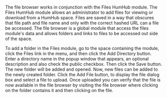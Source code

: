 The file browser works in conjunction with the Files HumHub module. The Files HumHub 
module allows an administrator to add files for viewing or download from a HumHub space. 
Files are saved in a way that obscures that file path and file name and only with the correct 
hashed URL can a file be accessed. The file browser is a global module that access the files 
module's data and allows folders and links to files to be accessed out side of the space. 
 
To add a folder in the Files module, go to the space containing the module, click the Files link 
in the menu, and then click the Add Directory button. Enter a directory name in the popup 
window that appears, an optional description and also check the public checkbox. Then click 
the Save button. The new folder will be added and opened. Now, new files can be added to the 
newly created folder. Click the Add File button, to display the file dialog box and select a file to 
upload. Once uploaded you can verify that the file is now available in the file browser by visiting 
the file browser where clicking on the folder contains it and then clicking on the file. 
